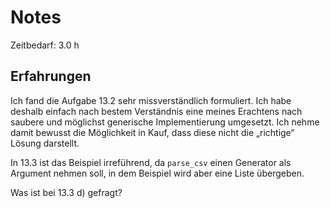 # Notes

Zeitbedarf: 3.0 h

## Erfahrungen
Ich fand die Aufgabe 13.2 sehr missverständlich formuliert. Ich habe deshalb einfach nach bestem Verständnis eine meines Erachtens nach saubere und möglichst generische Implementierung umgesetzt. Ich nehme damit bewusst die Möglichkeit in Kauf, dass diese nicht die „richtige“ Lösung darstellt.

In 13.3 ist das Beispiel irreführend, da `parse_csv` einen Generator als Argument nehmen soll, in dem Beispiel wird aber eine Liste übergeben.

Was ist bei 13.3 d) gefragt?